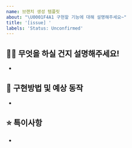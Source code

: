 ```yaml
---
name: 브랜치 생성 템플릿
about: "\U0001F4A1 구현할 기능에 대해 설명해주세요~"
title: '[issue] '
labels: 'Status: Unconfirmed'
---
```


## 👨‍💻 무엇을 하실 건지 설명해주세요!

-

## 🤔 구현방법 및 예상 동작

-

## ⭐ 특이사항

-

